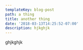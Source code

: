 ```yaml
---
templateKey: blog-post
path: a thing
title: another thing
date: '2018-03-13T14:25:52-07:00'
description: hjkghjk
---
```

ghjkghjk
